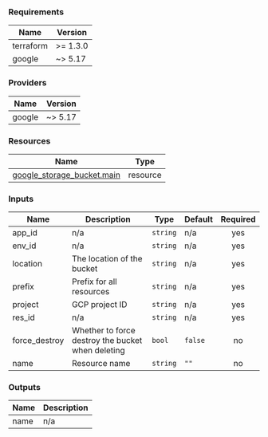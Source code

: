 <!-- BEGIN_TF_DOCS -->
### Requirements

| Name | Version |
|------|---------|
| terraform | >= 1.3.0 |
| google | ~> 5.17 |

### Providers

| Name | Version |
|------|---------|
| google | ~> 5.17 |

### Resources

| Name | Type |
|------|------|
| [google_storage_bucket.main](https://registry.terraform.io/providers/hashicorp/google/latest/docs/resources/storage_bucket) | resource |

### Inputs

| Name | Description | Type | Default | Required |
|------|-------------|------|---------|:--------:|
| app\_id | n/a | `string` | n/a | yes |
| env\_id | n/a | `string` | n/a | yes |
| location | The location of the bucket | `string` | n/a | yes |
| prefix | Prefix for all resources | `string` | n/a | yes |
| project | GCP project ID | `string` | n/a | yes |
| res\_id | n/a | `string` | n/a | yes |
| force\_destroy | Whether to force destroy the bucket when deleting | `bool` | `false` | no |
| name | Resource name | `string` | `""` | no |

### Outputs

| Name | Description |
|------|-------------|
| name | n/a |
<!-- END_TF_DOCS -->
